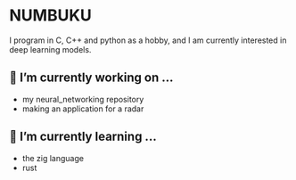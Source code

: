 # NUMBUKU
I program in C, C++ and python as a hobby, and I am currently interested in deep learning models.

## 🔭 I’m currently working on ...
* my neural_networking repository
* making an application for a radar

## 🌱 I’m currently learning ...
* the zig language
* rust
